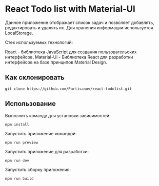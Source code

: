 # React Todo list with Material-UI # 

Данное приложение отображает список задач и позволяет добавлять, редактировать и удалять их. Для хранения информации используется LocalStorage.

Стек используемых технологий:

React - библиотека  JavaScript для создания пользовательских интерфейсов.
Material-UI - Библиотека React для разработки интерфейсов на базе принципов Material Design.

## Как склонировать ##
```
git clone https://github.com/Partisanov/react-todolist.git
```
## Использование ##

Выполнить команду  для установки зависимостей:
```
npm install
```

Запустить приложение командой: 
```
npm run preview
```

Запустить приложение для разработки: 
```
npm run dev
```

Запустить сборку приложения: 
```
npm run build 
```
